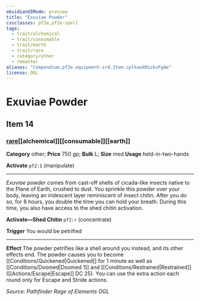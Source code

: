 ```yaml
---
obsidianUIMode: preview
title: "Exuviae Powder"
cssclasses: pf2e,pf2e-spell
tags:
  - trait/alchemical
  - trait/consumable
  - trait/earth
  - trait/rare
  - category/other
  - remaster
aliases: "Compendium.pf2e.equipment-srd.Item.cplkaokMiskvFgAe"
license: OGL
---
```

# Exuviae Powder
## Item 14
### [rare](rare "Rare Rarity Trait")[[alchemical]][[consumable]][[earth]]

**Category** other; 
**Price** 750 gp; 
**Bulk** L; **Size** med
**Usage** held-in-two-hands

**Activate** `pf2:1` (manipulate)

* * *

_Exuviae powder_ comes from cast-off shells of cicada-like insects native to the Plane of Earth, crushed to dust. You sprinkle this powder over your body, leaving an iridescent layer reminiscent of insect chitin. After you do so, for 8 hours, you double the time you can hold your breath. During this time, you also have access to the shed chitin activation.

**Activate—Shed Chitin** `pf2:r` (concentrate)

**Trigger** You would be petrified

* * *

**Effect** The powder petrifies like a shell around you instead, and its other effects end. The powder causes you to become [[Conditions/Quickened|Quickened]] for 1 minute as well as [[Conditions/Doomed|Doomed 1]] and [[Conditions/Restrained|Restrained]] ([[Actions/Escape|Escape]] DC 25). You can use the extra action each round only for Escape and Stride actions.

*Source: Pathfinder Rage of Elements*
*OGL*